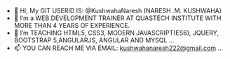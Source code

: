 - 👋 Hi, My GIT USERID IS: @KushwahaNaresh (NARESH .M. KUSHWAHA)
- 👀 I’m a WEB DEVELOPMENT TRAINER AT QUASTECH INSTITUTE WITH MORE THAN 4 YEARS OF EXPERIENCE.
- 🌱 I’m TEACHING HTML5, CSS3, MODERN JAVASCRIPT(ES6), JQUERY, BOOTSTRAP 5,ANGULARJS, ANGULAR AND MYSQL ...
- 📫 YOU CAN REACH ME VIA EMAIL: kushwahanaresh222@gmail.com ...

<!---
KushwahaNaresh/KushwahaNaresh is a ✨ special ✨ repository because its `README.md` (this file) appears on your GitHub profile.
You can click the Preview link to take a look at your changes.
--->

